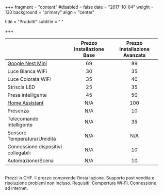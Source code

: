 +++
fragment = "content"
#disabled = false
date = "2017-10-04"
weight = 130
background = "primary"
align = "center"

title = "Prodotti"
subtitle = " "

+++


|                  | Prezzo Installazione Base | Prezzo Installazione Avanzata |
|------------------|:-------------------------:|:-----------------------------:|
| [Google Nest Mini](https://store.google.com/it/product/google_nest_mini?hl=it-IT) | 69                        | 89                            |
| Luce Bianca WiFi | 30                        |   35                          |
|Luce Colorata WiFi| 35                        |   40                          |
| Striscia LED	   | 25                        |   35                          |
|Presa intelligente| 45                        |   50                          |
|[Home Assistant](/homeassistant)    | N/A                       |   100                         |
|Presenza          | N/A                       |   10                          |
|Telecomando intelligente|  N/A                | 35                            |
|Sensore Temperatura/Umidità|  N/A             |N/A                            |
|Connessione dispositivi collegabili|  N/A     |10                             |
|Automazione/Scena|   N/A                      |                    10         |
<br>
Prezzi in CHF. Il prezzo comprende l’installazione. Supporto post vendita e risoluzione problemi non incluso.
Requisiti: Compertura Wi-Fi. Connessione ad internet.